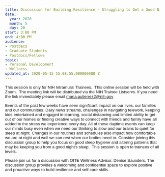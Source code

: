 ```yaml
---
title: Discussion for Building Resilience - Struggling to Get a Good Night’s Sleep
date:
  year: 2020
  month: 5
  day: 20
start: 3:00 PM
end: 4:00 PM
audience:
- Postbacs
- Graduate Students
- Postdocs/Fellows
topic:
- Personal Development
- Wellness
updated_at: 2020-05-15 15:08:55.000000000 Z
---
```

<span style="font-family: arial, helvetica, sans-serif; font-size:
10pt;">This session is only for NIH Intramural Trainees.  This online
session will be held with Zoom.  The meeting link will be distributed
via the NIH Trainee Listservs. If you need the link immediately please
email maria.gutierrez2@nih.gov</span>

<span style="font-family: arial, helvetica, sans-serif; font-size:
10pt;">Events of the past few weeks have seen significant impact on our
lives, our families and our communities. Daily news streams, challenges
in navigating telework, keeping kids entertained and engaged in
learning, social distancing and limited ability to get out of our homes
or finding creative ways to connect with friends and family have all
added to the stress we experience every day. All of these daytime events
can keep our minds busy even when we need our thinking to slow and our
brains to quiet for sleep at night. Changes in our routines and
schedules also impact how comfortable we are at night and well we can
rest when our bodies need to. Consider joining this discussion group to
help you focus on good sleep hygiene and altering patterns that may be
keeping you from a good night's sleep.  This session is open to trainees
of all levels.  </span>

<span style="font-family: arial, helvetica, sans-serif; font-size:
10pt;">Please join us for a discussion with OITE Wellness Advisor,
Denise Saunders. The discussion group provides a welcoming and
confidential space to explore positive and proactive ways to build
resilience and self-care skills.</span>
